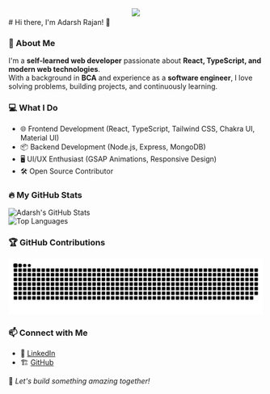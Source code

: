 <div id="header" align="center">
  <img src="https://media.giphy.com/media/M9gbBd9nbDrOTu1Mqx/giphy.gif" width="100"/>
</div>
# Hi there, I'm Adarsh Rajan! 👋  

### 🚀 About Me  
I'm a **self-learned web developer** passionate about **React, TypeScript, and modern web technologies**.  
With a background in **BCA** and experience as a **software engineer**, I love solving problems, building projects, and continuously learning.  

### 💻 What I Do  
- 🌐 Frontend Development (React, TypeScript, Tailwind CSS, Chakra UI, Material UI)  
- 📦 Backend Development (Node.js, Express, MongoDB)  
- 🖥️ UI/UX Enthusiast (GSAP Animations, Responsive Design)  
- 🛠️ Open Source Contributor  

### 🔥 My GitHub Stats  
![Adarsh's GitHub Stats](https://github-readme-stats.vercel.app/api?username=adarshrajan11&show_icons=true&theme=radical)  
![Top Languages](https://github-readme-stats.vercel.app/api/top-langs/?username=adarshrajan11&layout=compact&theme=radical)  

### 🏆 GitHub Contributions  
![GitHub Contribution Snake](https://raw.githubusercontent.com/Platane/snk/output/github-contribution-grid-snake.svg)  

### 📫 Connect with Me  
- 🔗 [LinkedIn](https://www.linkedin.com/in/adarsh-rajan)  
- 🏗️ [GitHub](https://github.com/adarshrajan11)  

🚀 *Let's build something amazing together!*  


